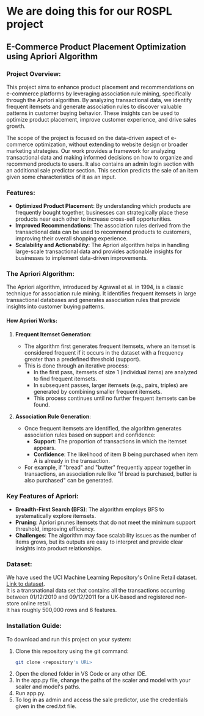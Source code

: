 # We are doing this for our ROSPL project

## E-Commerce Product Placement Optimization using Apriori Algorithm

### Project Overview:
This project aims to enhance product placement and recommendations on e-commerce platforms by leveraging association rule mining, specifically through the Apriori algorithm. By analyzing transactional data, we identify frequent itemsets and generate association rules to discover valuable patterns in customer buying behavior. These insights can be used to optimize product placement, improve customer experience, and drive sales growth.

The scope of the project is focused on the data-driven aspect of e-commerce optimization, without extending to website design or broader marketing strategies. Our work provides a framework for analyzing transactional data and making informed decisions on how to organize and recommend products to users. It also contains an admin login section with an additional sale predictor section. This section predicts the sale of an item given some characteristics of it as an input.

### Features:
- **Optimized Product Placement**: By understanding which products are frequently bought together, businesses can strategically place these products near each other to increase cross-sell opportunities.
- **Improved Recommendations**: The association rules derived from the transactional data can be used to recommend products to customers, improving their overall shopping experience.
- **Scalability and Actionability**: The Apriori algorithm helps in handling large-scale transactional data and provides actionable insights for businesses to implement data-driven improvements.

### The Apriori Algorithm:
The Apriori algorithm, introduced by Agrawal et al. in 1994, is a classic technique for association rule mining. It identifies frequent itemsets in large transactional databases and generates association rules that provide insights into customer buying patterns.

#### How Apriori Works:
1. **Frequent Itemset Generation**: 
   - The algorithm first generates frequent itemsets, where an itemset is considered frequent if it occurs in the dataset with a frequency greater than a predefined threshold (support). 
   - This is done through an iterative process:
     - In the first pass, itemsets of size 1 (individual items) are analyzed to find frequent itemsets.
     - In subsequent passes, larger itemsets (e.g., pairs, triples) are generated by combining smaller frequent itemsets.
     - This process continues until no further frequent itemsets can be found.

2. **Association Rule Generation**: 
   - Once frequent itemsets are identified, the algorithm generates association rules based on support and confidence:
     - **Support**: The proportion of transactions in which the itemset appears.
     - **Confidence**: The likelihood of item B being purchased when item A is already in the transaction.
   - For example, if "bread" and "butter" frequently appear together in transactions, an association rule like "if bread is purchased, butter is also purchased" can be generated.

### Key Features of Apriori:
- **Breadth-First Search (BFS)**: The algorithm employs BFS to systematically explore itemsets.
- **Pruning**: Apriori prunes itemsets that do not meet the minimum support threshold, improving efficiency.
- **Challenges**: The algorithm may face scalability issues as the number of items grows, but its outputs are easy to interpret and provide clear insights into product relationships.

### Dataset:
We have used the UCI Machine Learning Repository's Online Retail dataset. [Link to dataset](https://archive.ics.uci.edu/dataset/352/online+retail).  
It is a transnational data set that contains all the transactions occurring between 01/12/2010 and 09/12/2011 for a UK-based and registered non-store online retail.  
It has roughly 500,000 rows and 6 features.

### Installation Guide:
To download and run this project on your system:

1. Clone this repository using the git command:
   ```bash
   git clone <repository's URL>
2. Open the cloned folder in VS Code or any other IDE.
3. In the app.py file, change the paths of the scaler and model with your scaler and model's paths.
4. Run app.py.
5. To log in as admin and access the sale predictor, use the credentials given in the cred.txt file.
